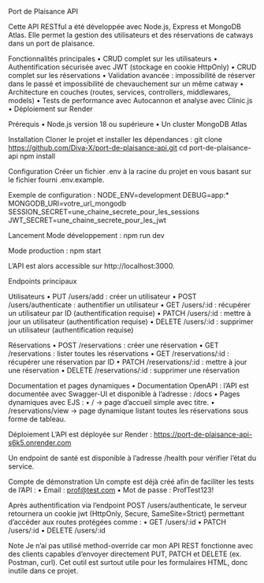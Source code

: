 Port de Plaisance API

Cette API RESTful a été développée avec Node.js, Express et MongoDB Atlas.
Elle permet la gestion des utilisateurs et des réservations de catways dans un port de plaisance.

Fonctionnalités principales
	•	CRUD complet sur les utilisateurs
	•	Authentification sécurisée avec JWT (stockage en cookie HttpOnly)
	•	CRUD complet sur les réservations
	•	Validation avancée : impossibilité de réserver dans le passé et impossibilité de chevauchement sur un même catway
	•	Architecture en couches (routes, services, controllers, middlewares, models)
	•	Tests de performance avec Autocannon et analyse avec Clinic.js
	•	Déploiement sur Render
 
Prérequis
	•	Node.js version 18 ou supérieure
	•	Un cluster MongoDB Atlas

Installation
Cloner le projet et installer les dépendances :
git clone https://github.com/Diva-X/port-de-plaisance-api.git
cd port-de-plaisance-api
npm install

Configuration
Créer un fichier .env à la racine du projet en vous basant sur le fichier fourni .env.example.

Exemple de configuration :
NODE_ENV=development
DEBUG=app:*
MONGODB_URI=votre_url_mongodb
SESSION_SECRET=une_chaine_secrete_pour_les_sessions
JWT_SECRET=une_chaine_secrete_pour_les_jwt

Lancement
Mode développement :
npm run dev

Mode production :
npm start

L’API est alors accessible sur http://localhost:3000.

Endpoints principaux

Utilisateurs
	•	PUT /users/add : créer un utilisateur
	•	POST /users/authenticate : authentifier un utilisateur
	•	GET /users/:id : récupérer un utilisateur par ID (authentification requise)
	•	PATCH /users/:id : mettre à jour un utilisateur (authentification requise)
	•	DELETE /users/:id : supprimer un utilisateur (authentification requise)

Réservations
	•	POST /reservations : créer une réservation
	•	GET /reservations : lister toutes les réservations
	•	GET /reservations/:id : récupérer une réservation par ID
	•	PATCH /reservations/:id : mettre à jour une réservation
	•	DELETE /reservations/:id : supprimer une réservation

 Documentation et pages dynamiques
	•	Documentation OpenAPI : l’API est documentée avec Swagger-UI et disponible à l’adresse :
 /docs
 	•	Pages dynamiques avec EJS :
	•	/ → page d’accueil simple avec titre.
	•	/reservations/view → page dynamique listant toutes les réservations sous forme de tableau.

Déploiement
L’API est déployée sur Render :
https://port-de-plaisance-api-s6k5.onrender.com

Un endpoint de santé est disponible à l’adresse /health pour vérifier l’état du service.

Compte de démonstration
Un compte est déjà créé afin de faciliter les tests de l’API :
	•	Email : prof@test.com
	•	Mot de passe : ProfTest123!

Après authentification via l’endpoint POST /users/authenticate, le serveur retournera un cookie jwt (HttpOnly, Secure, SameSite=Strict) permettant d’accéder aux routes protégées comme :
	•	GET /users/:id
	•	PATCH /users/:id
	•	DELETE /users/:id
 
Note
Je n’ai pas utilisé method-override car mon API REST fonctionne avec des clients capables d’envoyer directement PUT, PATCH et DELETE (ex. Postman, curl). Cet outil est surtout utile pour les formulaires HTML, donc inutile dans ce projet.
